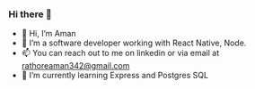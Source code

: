 ### Hi there 👋

- 👋 Hi, I’m Aman
- 👀 I’m a software developer working with React Native, Node.
- 📫 You can reach out to me on linkedin or via email at rathoreaman342@gmail.com
- 🌱 I’m currently learning Express and Postgres SQL
